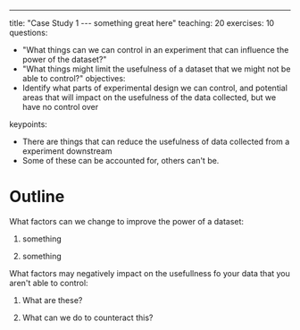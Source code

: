 ---
title: "Case Study 1 --- something great here"
teaching: 20
exercises: 10
questions:
- "What things can we can control in an experiment that can influence the power of the dataset?"
- "What things might limit the usefulness of a dataset that we might not be able to control?"
objectives:
- Identify what parts of experimental design we can control, and potential areas that will impact on the usefulness of the data collected, but we have no control over

keypoints:
- There are things that can reduce the usefulness of data collected from a experiment downstream
- Some of these can be accounted for, others can't be.



# Outline
What factors can we change to improve the power of a dataset:

1.  something

2. something

What factors may negatively impact on the usefullness fo your data that you aren't able to control:

1. What are these?

2. What can we do to counteract this?
